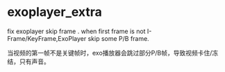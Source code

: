 # exoplayer_extra
fix exoplayer skip frame .
when first frame is not I-Frame/KeyFrame,ExoPlayer skip some P/B frame.

当视频的第一帧不是关键帧时，exo播放器会跳过部分P/B帧，导致视频卡住/冻结，只有声音。
